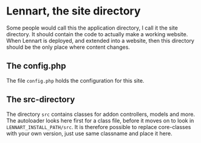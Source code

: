 Lennart, the site directory
=========================

Some people would call this the application directory, I call it the site directory. It should 
contain the code to actually make a working website. When Lennart is deployed, and extended into a 
website, then this directory should be the only place where content changes.

The config.php
---------------
The file `config.php` holds the configuration for this site.


The src-directory
-----------------

The directory `src` contains classes for addon controllers, models and more. The autoloader looks here first
for a class file, before it moves on to look in `LENNART_INSTALL_PATH/src`. It is therefore possible
to replace core-classes with your own version, just use same classname and place it here.